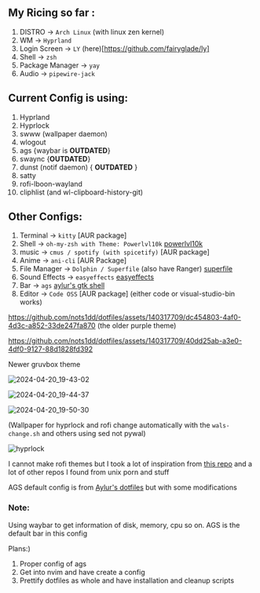 ##  My Ricing so far :


1. DISTRO -> `Arch Linux` (with linux zen kernel)
2. WM -> `Hyprland`
3. Login Screen -> `LY` (here)[https://github.com/fairyglade/ly]
4. Shell -> `zsh`
5. Package Manager -> `yay`
6. Audio -> `pipewire-jack`

## Current Config is using:

1. Hyprland
2. Hyprlock
3. swww (wallpaper daemon)
4. wlogout
5. ags {waybar is **OUTDATED**}
6. swaync {**OUTDATED**}
7. dunst (notif daemon) { **OUTDATED** }
8. satty
9. rofi-lboon-wayland
10. cliphlist (and wl-clipboard-history-git)

## Other Configs:
1. Terminal -> `kitty` [AUR package]
2. Shell -> `oh-my-zsh with Theme: Powerlvl10k` [powerlvl10k](https://github.com/romkatv/powerlevel10k)
3. music -> `cmus / spotify (with spicetify)` [AUR package]
4. Anime -> `ani-cli` [AUR Package]
5. File Manager -> `Dolphin / Superfile` (also have Ranger) [superfile](https://github.com/MHNightCat/superfile/tree/v1.1.1)
6. Sound Effects -> `easyeffects` [easyeffects](https://github.com/wwmm/easyeffects)
7. Bar -> `ags` [aylur's gtk shell](https://github.com/Aylur/ags)
8. Editor -> `Code OSS` [AUR package] (either code or visual-studio-bin works)

https://github.com/nots1dd/dotfiles/assets/140317709/dc454803-4af0-4d3c-a852-33de247fa870 (the older purple theme)



https://github.com/nots1dd/dotfiles/assets/140317709/40dd25ab-a3e0-4df0-9127-88d1828fd392

Newer gruvbox theme



![2024-04-20_19-43-02](https://github.com/nots1dd/dotfiles/assets/140317709/522acd95-37ac-4eb3-b9aa-2777a1d65fa3)

![2024-04-20_19-44-37](https://github.com/nots1dd/dotfiles/assets/140317709/c06c2e63-4520-420f-9537-703bc0a6ba5a)

![2024-04-20_19-50-30](https://github.com/nots1dd/dotfiles/assets/140317709/c0485850-5cf1-4b90-a96f-8b64b9bbd44b)


(Wallpaper for hyprlock and rofi change automatically with the `wals-change.sh` and others using sed not pywal)

![hyprlock](https://github.com/nots1dd/dotfiles/assets/140317709/9ae2d91b-741b-4a79-b7ce-9e360e9d8cc8)


I cannot make rofi themes but I took a lot of inspiration from [this repo](https://github.com/adi1090x/rofi) and a lot of other repos I found from unix porn and stuff

AGS default config is from [Aylur's dotfiles](https://github.com/Aylur/dotfiles) but with some modifications

### Note:
Using waybar to get information of disk, memory, cpu so on. AGS is the default bar in this config

Plans:)
1. Proper config of ags
2. Get into nvim and have create a config
3. Prettify dotfiles as whole and have installation and cleanup scripts

